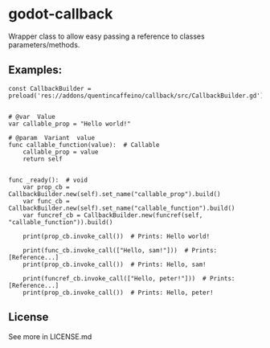 # godot-callback

Wrapper class to allow easy passing a reference to classes parameters/methods.

## Examples:

```gdscript
const CallbackBuilder = preload('res://addons/quentincaffeino/callback/src/CallbackBuilder.gd')


# @var  Value
var callable_prop = "Hello world!"

# @param  Variant  value
func callable_function(value):  # Callable
	callable_prop = value
	return self


func _ready():  # void
	var prop_cb = CallbackBuilder.new(self).set_name("callable_prop").build()
	var func_cb = CallbackBuilder.new(self).set_name("callable_function").build()
	var funcref_cb = CallbackBuilder.new(funcref(self, "callable_function")).build()

	print(prop_cb.invoke_call())  # Prints: Hello world!

	print(func_cb.invoke_call(["Hello, sam!"]))  # Prints: [Reference...]
	print(prop_cb.invoke_call())  # Prints: Hello, sam!

	print(funcref_cb.invoke_call(["Hello, peter!"]))  # Prints: [Reference...]
	print(prop_cb.invoke_call())  # Prints: Hello, peter!
```

## License

See more in LICENSE.md
